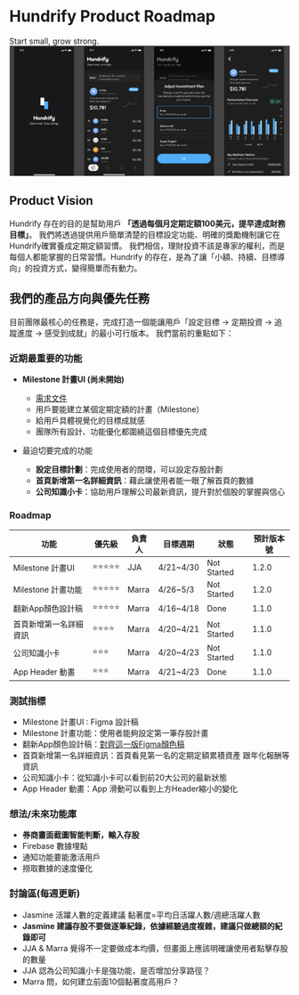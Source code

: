 # Hundrify Product Roadmap
Start small, grow strong.
![](../images/hundrify-app.png)

## Product Vision
Hundrify 存在的目的是幫助用戶 **「透過每個月定期定額100美元，提早達成財務目標」**。
我們將透過提供用戶簡單清楚的目標設定功能、明確的獎勵機制讓它在Hundrify確實養成定期定額習慣。
我們相信，理財投資不該是專家的權利，而是每個人都能掌握的日常習慣。Hundrify 的存在，是為了讓「小額、持續、目標導向」的投資方式，變得簡單而有動力。

## 我們的產品方向與優先任務
目前團隊最核心的任務是，完成打造一個能讓用戶「設定目標 → 定期投資 → 追蹤進度 → 感受到成就」的最小可行版本。
我們當前的重點如下：

### 近期最重要的功能
- **Milestone 計畫UI (尚未開始)**
  - [需求文件](/功能需求文件/存股目標-2025-04-23.md)
  - 用戶要能建立某個定期定額的計畫（Milestone）
  - 給用戶具體視覺化的目標成就感
  - 團隊所有設計、功能優化都圍繞這個目標優先完成

- 最迫切要完成的功能
  - **設定目標計劃**：完成使用者的閉環，可以設定存股計劃 
  - **首頁新增第一名詳細資訊**：藉此讓使用者能一眼了解首頁的數據
  - **公司知識小卡**：協助用戶理解公司最新資訊，提升對於個股的掌握與信心

### Roadmap
|功能|優先級|負責人|目標週期|狀態|預計版本號|
|--|--|--|--|--|--|
|Milestone 計畫UI|⭐⭐⭐⭐⭐|JJA|4/21~4/30|Not Started|1.2.0|
|Milestone 計畫功能|⭐⭐⭐⭐⭐|Marra|4/26~5/3|Not Started|1.2.0|
|翻新App顏色設計稿|⭐⭐⭐⭐⭐|Marra|4/16~4/18|Done|1.1.0|
|首頁新增第一名詳細資訊|⭐⭐⭐⭐|Marra|4/20~4/21|Not Started|1.1.0|
|公司知識小卡|⭐⭐⭐|Marra|4/20~4/23|Not Started|1.1.0|
|App Header 動畫|⭐⭐⭐|Marra|4/21~4/23|Done|1.1.0|

### 測試指標

- Milestone 計畫UI : Figma 設計稿
- Milestone 計畫功能：使用者能夠設定第一筆存股計畫 
- 翻新App顏色設計稿：[對齊這一版Figma顏色稿](https://www.figma.com/design/5HtqUBwfmZeugD1lgn72nL/Hundrify?node-id=434-19719&p=f&t=XJNiTyoQDfieOisf-0)
- 首頁新增第一名詳細資訊：首頁看見第一名的定期定額累積資產 跟年化報酬等資訊
- 公司知識小卡：從知識小卡可以看到前20大公司的最新狀態
- App Header 動畫：App 滑動可以看到上方Header縮小的變化

### 想法/未來功能庫
- **券商畫面截圖智能判斷，輸入存股**
- Firebase 數據埋點
- 通知功能要能激活用戶
- 撈取數據的速度優化

### 討論區(每週更新)
- Jasmine 活躍人數的定義建議 黏著度=平均日活躍人數/週總活躍人數
- **Jasmine 建議存股不要做逐筆紀錄，依據經驗過度複雜，建議只做總額的紀錄即可**
- JJA & Marra 覺得不一定要做成本均價，但畫面上應該明確讓使用者點擊存股的數量
- JJA 認為公司知識小卡是強功能，是否增加分享路徑？
- Marra 問，如何建立前面10個黏著度高用戶？
  



